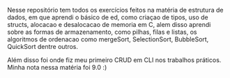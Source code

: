 Nesse repositório tem todos os exercícios feitos na matéria de estrutura de dados, em que aprendi o básico de ed, como criaçao de tipos, uso de structs, alocacao e desalocacao de memoria em C, alem disso aprendi sobre as formas de armazenamento, como pilhas, filas e listas, os algoritmos de ordenacao como mergeSort, SelectionSort, BubbleSort, QuickSort dentre outros.

Além disso foi onde fiz meu primeiro CRUD em CLI nos trabalhos práticos. Minha nota nessa matéria foi 9.0 :)

